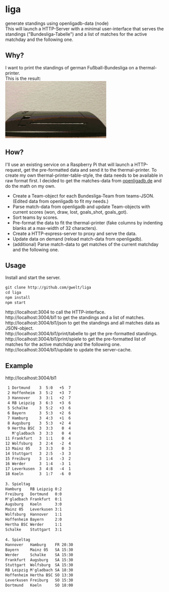 # liga
generate standings using openligadb-data (node)  
This will launch a HTTP-Server with a minimal user-interface that serves the standings ("Bundesliga-Tabelle") and a list of matches for the active matchday and the following one.

## Why?
I want to print the standings of german Fußball-Bundesliga on a thermal-printer.  
This is the result:  
![liga](ligabl2.gif)

## How?
I'll use an existing service on a Raspberry Pi that will launch a HTTP-request, get the pre-formatted data and send it to the thermal-printer. To create my own thermal-printer-table-style, the data needs to be available in raw format first. I decided to get the matches-data from [openligadb.de](http://openligadb.de) and do the math on my own.
- Create a Team-object for each Bundesliga-Team from teams-JSON. (Edited data from openligadb to fit my needs.)
- Parse match-data from openligadb and update Team-objects with current scores (won, draw, lost, goals_shot, goals_got).
- Sort teams by scores.
- Pre-format the data to fit the thermal-printer (fake columns by indenting blanks at a max-width of 32 characters).
- Create a HTTP-express-server to proxy and serve the data.
- Update data on demand (reload match-data from openligadb).
- (additional) Parse match-data to get matches of the current matchday and the following one.

## Usage
Install and start the server.
```
git clone http://github.com/gwelt/liga
cd liga
npm install
npm start
```
http://localhost:3004 to call the HTTP-interface.  
http://localhost:3004/bl1 to get the standings and a list of matches.  
http://localhost:3004/bl1/json to get the standings and all matches data as JSON-object.  
http://localhost:3004/bl1/print/tabelle to get the pre-formatted standings.  
http://localhost:3004/bl1/print/spiele to get the pre-formatted list of matches for the active matchday and the following one.  
http://localhost:3004/bl1/update to update the server-cache.  

## Example
http://localhost:3004/bl1
```
 1 Dortmund    3  5:0   +5  7
 2 Hoffenheim  3  5:2   +3  7
 3 Hannover    3  3:1   +2  7
 4 RB Leipzig  3  6:3   +3  6
 5 Schalke     3  5:2   +3  6
 6 Bayern      3  5:3   +2  6
 7 Hamburg     3  4:3   +1  6
 8 Augsburg    3  5:3   +2  4
 9 Hertha BSC  3  3:3    0  4
   M'gladbach  3  3:3    0  4
11 Frankfurt   3  1:1    0  4
12 Wolfsburg   3  2:4   -2  4
13 Mainz 05    3  3:3    0  3
14 Stuttgart   3  2:5   -3  3
15 Freiburg    3  1:4   -3  2
16 Werder      3  1:4   -3  1
17 Leverkusen  3  4:8   -4  1
18 Koeln       3  1:7   -6  0

3. Spieltag
Hamburg    RB Leipzig 0:2
Freiburg   Dortmund   0:0
M'gladbach Frankfurt  0:1
Augsburg   Koeln      3:0
Mainz 05   Leverkusen 3:1
Wolfsburg  Hannover   1:1
Hoffenheim Bayern     2:0
Hertha BSC Werder     1:1
Schalke    Stuttgart  3:1

4. Spieltag
Hannover   Hamburg    FR 20:30
Bayern     Mainz 05   SA 15:30
Werder     Schalke    SA 15:30
Frankfurt  Augsburg   SA 15:30
Stuttgart  Wolfsburg  SA 15:30
RB Leipzig M'gladbach SA 18:30
Hoffenheim Hertha BSC SO 13:30
Leverkusen Freiburg   SO 15:30
Dortmund   Koeln      SO 18:00
```
